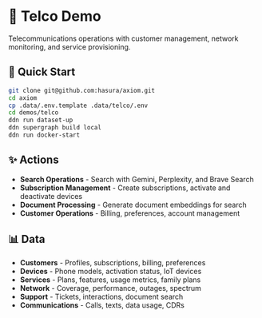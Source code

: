 # 📱 Telco Demo

Telecommunications operations with customer management, network monitoring, and service provisioning.

## 🚀 Quick Start

```bash
git clone git@github.com:hasura/axiom.git
cd axiom
cp .data/.env.template .data/telco/.env
cd demos/telco
ddn run dataset-up
ddn supergraph build local
ddn run docker-start
```

## ✨ Actions

- **Search Operations** - Search with Gemini, Perplexity, and Brave Search
- **Subscription Management** - Create subscriptions, activate and deactivate devices
- **Document Processing** - Generate document embeddings for search
- **Customer Operations** - Billing, preferences, account management

## 📊 Data

- **Customers** - Profiles, subscriptions, billing, preferences
- **Devices** - Phone models, activation status, IoT devices
- **Services** - Plans, features, usage metrics, family plans
- **Network** - Coverage, performance, outages, spectrum
- **Support** - Tickets, interactions, document search
- **Communications** - Calls, texts, data usage, CDRs
